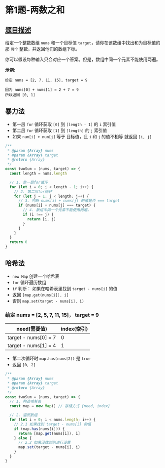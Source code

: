 # 第1题-两数之和

## [题目描述](https://leetcode.cn/problems/two-sum/)

给定一个整数数组 `nums` 和一个目标值 `target`，请你在该数组中找出和为目标值的那 `两个` 整数，并返回他们的数组下标。

你可以假设每种输入只会对应一个答案。但是，数组中同一个元素不能使用两遍。

**示例:**

```
给定 nums = [2, 7, 11, 15], target = 9

因为 nums[0] + nums[1] = 2 + 7 = 9
所以返回 [0, 1]
```

## 暴力法

- 第一层 `for` 循环获取 `[0]` 到 `[length - 1]` 的 `i` 索引值
- 第二层 `for` 循环获取 `[1]` 到 `[length]` 的 `j` 索引值
- 如果 `num[i] + num[j]` 等于 目标值，且 `i` 和 `j` 的值不相等 就返回 `[i, j]`

```js
/**
 * @param {Array} nums
 * @param {Array} target
 * @return {Array}
 */
const twoSum = (nums, target) => {
  const length = nums.length

  // 1. 第一层for循环
  for (let i = 0; i < length - 1; i++) {
    // 2. 第二层for循环
    for (let j = 1; j < length; j++) {
      // 3. 判断 nums[i] + nums[j] 的值是否 === target
      if (nums[i] + nums[j] === target) {
        // 4. 数组中同一个元素不能使用两遍。
        if (i !== j) {
          return [i, j]
        }
      }
    }
  }
  return 0
}
```

## 哈希法

- `new Map` 创建一个哈希表
- `for` 循环遍历数组
- `if` 判断： 如果在哈希表里找到 `target - nums[i]` 的值
- 返回 `[map.get(nums[i]), i]`
- 否则 `map.set(target - nums[i], i)`

### 给定 nums = [2, 5, 7, 11, 15]， target = 9

| need(需要值)         | index(索引) |
| -------------------- | ----------- |
| target - nums[0] = 7 | 0           |
| target - nums[1] = 4 | 1           |

- 第二次循环时 `map.has(nums[2])` 是 `true`
- 返回 `[0, 2]`

```js
/**
 * @param {Array} nums
 * @param {Array} target
 * @return {Array}
 */
const twoSum = (nums, target) => {
  // 1. 构造哈希表
  const map = new Map() // 存储方式 {need, index}

  // 2. 遍历数组
  for (let i = 0; i < nums.length; i++) {
    // 2.1 如果找到 target - nums[i] 的值
    if (map.has(nums[i])) {
      return [map.get(nums[i]), i]
    } else {
      // 2.2 如果没找到则进行设置
      map.set(target - nums[i], i)
    }
  }
}
```
